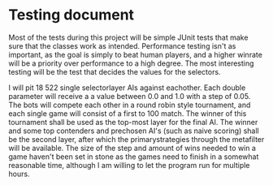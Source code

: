 # Testing document

Most of the tests during this project will be simple JUnit tests that make sure that the classes work as intended. Performance testing isn't as important, as the goal is simply to beat human players, and a higher winrate will be a priority over performance to a high degree. The most interesting testing will be the test that decides the values for the selectors.

I will pit 18 522 single selectorlayer AIs against eachother. Each double parameter will receive a a value between 0.0 and 1.0 with a step of 0.05. The bots will compete each other in a round robin style tournament, and each single game will consist of a first to 100 match. The winner of this tournament shall be used as the top-most layer for the final AI. The winner and some top contenders and prechosen AI's (such as naive scoring) shall be the second layer, after which the primarystrategies through the metafilter will be available. The size of the step and amount of wins needed to win a game haven't been set in stone as the games need to finish in a somewhat reasonable time, although I am willing to let the program run for multiple hours.